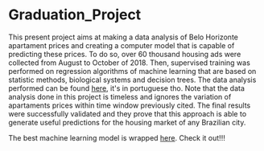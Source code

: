 # Graduation_Project

This present project aims at making a data analysis of Belo Horizonte apartament prices and creating a computer model that is capable of predicting these prices. To do so, over 60 thousand housing ads were collected from August to October of 2018. Then, supervised training was performed on regression algorithms of machine learning that are based on statistic methods, biological systems and decision trees. The data analysis performed can be found <a href=https://nbviewer.org/github/gpass0s/Graduation_Project/blob/1b32c1ded89d7483633322fe0c4083f205246455/data-analysis/data_analysis.ipynb>here</a>, it's in portuguese tho. Note that the data analysis done in this project is timeless and ignores the variation of apartaments prices within time window previously cited. The final results were successfully validated and they prove that this approach is able to generate useful predictions for the housing market of any Brazilian city.

The best machine learning model is wrapped <a href=http://www.appraiserbh.org/#/> here</a>. Check it out!!!



